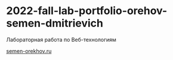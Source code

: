 # 2022-fall-lab-portfolio-orehov-semen-dmitrievich
Лабораторная работа по Веб-технологиям

[semen-orekhov.ru](https://semen-orekhov.ru)
